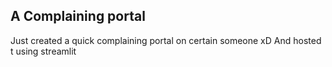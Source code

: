 ## A Complaining portal

Just created a quick complaining portal on certain someone xD
And hosted t using streamlit

